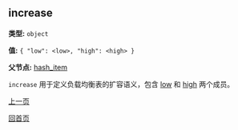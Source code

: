increase
----------

**类型:** `object`

**值:** `{ "low": <low>, "high": <high> }`

**父节点:** [hash_item](hash_item.md)

`increase` 用于定义负载均衡表的扩容语义，包含 [low](low.md) 和 [high](high.md) 两个成员。

[上一页](../table.md)

[回首页](../../../index.md)